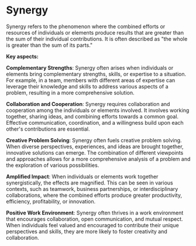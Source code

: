 # Synergy

Synergy refers to the phenomenon where the combined efforts or resources of individuals or elements produce results that are greater than the sum of their individual contributions. It is often described as "the whole is greater than the sum of its parts."

**Key aspects:**

**Complementary Strengths**: Synergy often arises when individuals or elements bring complementary strengths, skills, or expertise to a situation. For example, in a team, members with different areas of expertise can leverage their knowledge and skills to address various aspects of a problem, resulting in a more comprehensive solution.

**Collaboration and Cooperation**: Synergy requires collaboration and cooperation among the individuals or elements involved. It involves working together, sharing ideas, and combining efforts towards a common goal. Effective communication, coordination, and a willingness build upon each other's contributions are essential.

**Creative Problem Solving**: Synergy often fuels creative problem solving. When diverse perspectives, experiences, and ideas are brought together, innovative solutions can emerge. The combination of different viewpoints and approaches allows for a more comprehensive analysis of a problem and the exploration of various possibilities.

**Amplified Impact**: When individuals or elements work together synergistically, the effects are magnified. This can be seen in various contexts, such as teamwork, business partnerships, or interdisciplinary collaborations, where the combined efforts produce greater productivity, efficiency, profitability, or innovation.

**Positive Work Environment**: Synergy often thrives in a work environment that encourages collaboration, open communication, and mutual respect. When individuals feel valued and encouraged to contribute their unique perspectives and skills, they are more likely to foster creativity and collaboration.
